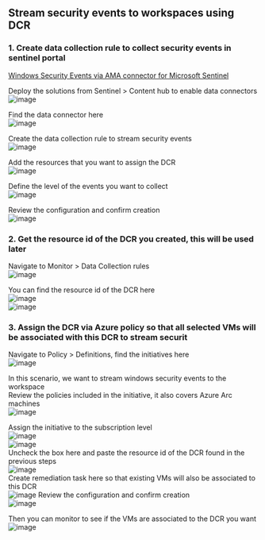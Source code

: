 ## Stream security events to workspaces using DCR 

### 1. Create data collection rule to collect security events in sentinel portal
[Windows Security Events via AMA connector for Microsoft Sentinel](https://learn.microsoft.com/en-us/azure/sentinel/data-connectors/windows-security-events-via-ama)

Deploy the solutions from Sentinel > Content hub to enable data connectors <br>
![image](https://github.com/guguji666666/GJS-Sentinel-Tips/assets/96930989/e58dcfba-49b9-4f76-bf8c-a87b6d04677d)

Find the data connector here <br>
![image](https://github.com/guguji666666/GJS-Sentinel-Tips/assets/96930989/5d84d0a2-f00a-433b-9f9f-9873c60a5929)

Create the data collection rule to stream security events <br>
![image](https://github.com/guguji666666/GJS-Sentinel-Tips/assets/96930989/ca9128cb-80b4-47a8-bafd-bb86c6b45938)

Add the resources that you want to assign the DCR <br>
![image](https://github.com/guguji666666/GJS-Sentinel-Tips/assets/96930989/cbd38b1b-f4a1-42a6-8b26-de5dc5006515)

Define the level of the events you want to collect <br>
![image](https://github.com/guguji666666/GJS-Sentinel-Tips/assets/96930989/c10902a2-4900-4670-b19a-742eb33d442a)

Review the configuration and confirm creation <br>
![image](https://github.com/guguji666666/GJS-Sentinel-Tips/assets/96930989/ca064f89-c8b3-418a-841b-e18ca1739d89)

### 2. Get the resource id of the DCR you created, this will be used later <br>

Navigate to Monitor > Data Collection rules <br>
![image](https://github.com/guguji666666/GJS-Sentinel-Tips/assets/96930989/d223185c-2d91-4a1c-811c-aedad79f9fbd)

You can find the resource id of the DCR here <br>
![image](https://github.com/guguji666666/GJS-Sentinel-Tips/assets/96930989/20c1f6e3-60b2-4a4e-8a2e-d11a78d269a6) <br>
![image](https://github.com/guguji666666/GJS-Sentinel-Tips/assets/96930989/eb9d4141-6f51-456c-b8bf-29c54004f78b)

### 3. Assign the DCR via Azure policy so that all selected VMs will be associated with this DCR to stream securit

Navigate to Policy > Definitions, find the initiatives here <br>
![image](https://github.com/guguji666666/GJS-Sentinel-Tips/assets/96930989/88dd8ddb-f7b5-4369-9cf9-979519498635)

In this scenario, we want to stream windows security events to the workspace <br>
Review the policies included in the initiative, it also covers Azure Arc machines <br>
![image](https://github.com/guguji666666/GJS-Sentinel-Tips/assets/96930989/8c7f5802-1cb4-4552-b5b8-d02bfa6dabbe)

Assign the initiative to the subscription level <br>
![image](https://github.com/guguji666666/GJS-Sentinel-Tips/assets/96930989/a0e251ed-fd13-41ba-a2ac-8325a8b31b10) <br>
![image](https://github.com/guguji666666/GJS-Sentinel-Tips/assets/96930989/2e83c57c-eda7-410c-aac1-b1d378a6edfc) <br>
Uncheck the box here and paste the resource id of the DCR found in the previous steps <br>
![image](https://github.com/guguji666666/GJS-Sentinel-Tips/assets/96930989/65eb9b3c-8ec2-4d45-bd9d-9118cc6c6596) <br>
Create remediation task here so that existing VMs will also be associated to this DCR <br>
![image](https://github.com/guguji666666/GJS-Sentinel-Tips/assets/96930989/7e96384b-72bb-4020-82f0-29f7c11aae56)
Review the configuration and confirm creation <br>
![image](https://github.com/guguji666666/GJS-Sentinel-Tips/assets/96930989/6efa72f9-2bff-425c-88e7-7432dd2b0b28)

Then you can monitor to see if the VMs are associated to the DCR you want <br>
![image](https://github.com/guguji666666/GJS-Sentinel-Tips/assets/96930989/84f4786c-f206-4d4d-9c79-e1412d124035)


                                                                                                                   
                                                                                               

